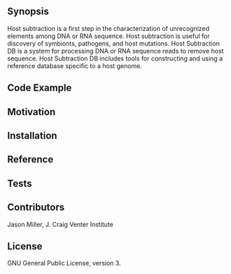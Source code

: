 ## Synopsis

Host subtraction is a first step in the characterization of unrecognized elements among DNA or RNA sequence.
Host subtraction is useful for discovery of symbionts, pathogens, and host mutations.
Host Subtraction DB is a system for processing DNA or RNA sequence reads to remove host sequence.
Host Subtraction DB includes tools for constructing and using a reference database specific to a host genome.

## Code Example

## Motivation

## Installation

## Reference

## Tests

## Contributors

Jason Miller, J. Craig Venter Institute

## License

GNU General Public License, version 3.

